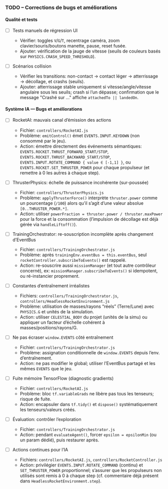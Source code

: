 ### TODO – Corrections de bugs et améliorations


#### Qualité et tests
- [ ] Tests manuels de régression UI
  - Vérifier: toggles `V`/`G`/`T`, recentrage caméra, zoom clavier/souris/boutons manette, pause, reset fusée.
  - Ajouter: vérification de la jauge de vitesse (seuils de couleurs basés sur `PHYSICS.CRASH_SPEED_THRESHOLD`).

- [ ] Scénarios collision
  - Vérifier les transitions: non-contact → contact léger → atterrissage → décollage, et crashs (seuils).
  - Ajouter: atterrissage stable uniquement si vitesse/angle/vitesse angulaire sous les seuils; crash si l’un dépasse; confirmation que le message "Crashé sur …" affiche `attachedTo || landedOn`.


#### Système IA — Bugs et améliorations
- [ ] RocketAI: mauvais canal d’émission des actions
  - Fichier: `controllers/RocketAI.js`
  - Problème: `emitControl()` émet `EVENTS.INPUT.KEYDOWN` (non consommé par le jeu).
  - Action: émettre directement des événements sémantiques: `EVENTS.ROCKET.THRUST_FORWARD_START/STOP`, `EVENTS.ROCKET.THRUST_BACKWARD_START/STOP`, `EVENTS.INPUT.ROTATE_COMMAND { value ∈ [-1,1] }`, ou `EVENTS.ROCKET.SET_THRUSTER_POWER` pour chaque propulseur (et remettre à 0 les autres à chaque step).

- [ ] ThrusterPhysics: échelle de puissance incohérente (sur-poussée)
  - Fichier: `controllers/ThrusterPhysics.js`
  - Problème: `applyThrusterForce()` interprète `thruster.power` comme un pourcentage (`/100`) alors qu’il s’agit d’une valeur absolue `[0..THRUSTER_POWER.*]`.
  - Action: utiliser `powerFraction = thruster.power / thruster.maxPower` pour la force et la consommation (l’impulsion de décollage est déjà gérée via `handleLiftoff()`).

- [ ] TrainingOrchestrator: re-souscription incomplète après changement d’EventBus
  - Fichier: `controllers/TrainingOrchestrator.js`
  - Problème: après `trainingEnv.eventBus = this.eventBus`, seul `rocketController.subscribeToEvents()` est rappelé.
  - Action: re-souscrire aussi `missionManager` (et tout autre contrôleur concerné), ex: `missionManager.subscribeToEvents()` si idempotent, ou ré-instancier proprement.

- [ ] Constantes d’entraînement irréalistes
  - Fichiers: `controllers/TrainingOrchestrator.js`, `controllers/HeadlessRocketEnvironment.js`
  - Problème: utilisation de masses/rayons “réels” (Terre/Lune) avec `PHYSICS.G` et unités de la simulation.
  - Action: utiliser `CELESTIAL_BODY` du projet (unités de la simu) ou appliquer un facteur d’échelle cohérent à masses/positions/rayons/G.

- [ ] Ne pas écraser `window.EVENTS` côté entraînement
  - Fichier: `controllers/TrainingOrchestrator.js`
  - Problème: assignation conditionnelle de `window.EVENTS` depuis l’env. d’entraînement.
  - Action: ne pas modifier le global; utiliser l’EventBus partagé et les mêmes `EVENTS` que le jeu.

- [ ] Fuite mémoire TensorFlow (diagnostic gradients)
  - Fichier: `controllers/RocketAI.js`
  - Problème: bloc `tf.variableGrads` ne libère pas tous les tenseurs; risque de fuite.
  - Action: encapsuler dans `tf.tidy()` et `dispose()` systématiquement les tenseurs/valeurs créés.

- [ ] Évaluation: contrôler l’exploration
  - Fichier: `controllers/TrainingOrchestrator.js`
  - Action: pendant `evaluateAgent()`, forcer `epsilon = epsilonMin` (ou un param dédié), puis restaurer après.

- [ ] Actions continues pour l’IA
  - Fichiers: `controllers/RocketAI.js`, `controllers/RocketController.js`
  - Action: privilégier `EVENTS.INPUT.ROTATE_COMMAND` (continu) et `SET_THRUSTER_POWER` proportionnel; s’assurer que les propulseurs non utilisés sont remis à 0 à chaque step (cf. commentaire déjà présent dans `HeadlessRocketEnvironment.step`).
